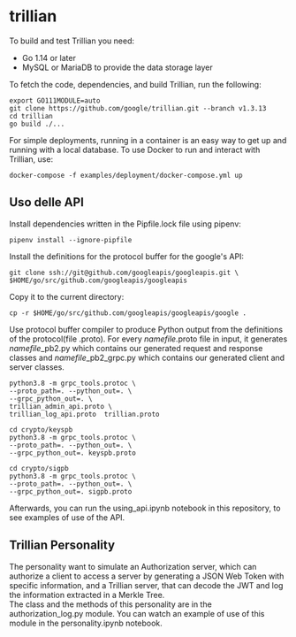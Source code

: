 # trillian
To build and test Trillian you need:
- Go 1.14 or later
- MySQL or MariaDB to provide the data storage layer

To fetch the code, dependencies, and build Trillian, run the following:
```
export GO111MODULE=auto
git clone https://github.com/google/trillian.git --branch v1.3.13
cd trillian
go build ./...
```

For simple deployments, running in a container is an easy way to get up and running with a local database. To use Docker to run and interact with Trillian, use:
```
docker-compose -f examples/deployment/docker-compose.yml up
```

## Uso delle API
Install dependencies written in the Pipfile.lock file using pipenv:
```
pipenv install --ignore-pipfile
```
Install the definitions for the protocol buffer for the google's API:
```
git clone ssh://git@github.com/googleapis/googleapis.git \
$HOME/go/src/github.com/googleapis/googleapis
```
Copy it to the current directory:
```
cp -r $HOME/go/src/github.com/googleapis/googleapis/google .
```
Use protocol buffer compiler to produce Python output from the definitions of the protocol(file .proto). For every *namefile*.proto file in input, it generates *namefile*_pb2.py which contains our generated request and response classes and *namefile*_pb2_grpc.py which contains our generated client and server classes.
```
python3.8 -m grpc_tools.protoc \
--proto_path=. --python_out=. \
--grpc_python_out=. \
trillian_admin_api.proto \
trillian_log_api.proto	trillian.proto 

cd crypto/keyspb
python3.8 -m grpc_tools.protoc \
--proto_path=. --python_out=. \
--grpc_python_out=. keyspb.proto

cd crypto/sigpb
python3.8 -m grpc_tools.protoc \
--proto_path=. --python_out=. \
--grpc_python_out=. sigpb.proto
```
Afterwards, you can run the using_api.ipynb notebook in this repository, to see examples of use of the API.


## Trillian Personality
The personality want to simulate an Authorization server, which can authorize a client to access a server by generating a JSON Web Token with specific information, and a Trillian server, that can decode the JWT and log the information extracted in a Merkle Tree.   
The class and the methods of this personality are in the authorization_log.py module. You can watch an example of use of this module in the personality.ipynb notebook.

